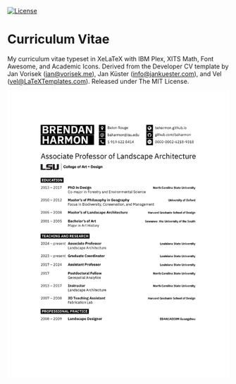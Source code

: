 [![License](https://img.shields.io/badge/license-MIT-blue.svg)](https://opensource.org/license/mit)

# Curriculum Vitae

My curriculum vitae
typeset in XeLaTeX with
IBM Plex,
XITS Math,
Font Awesome, and
Academic Icons.
Derived from the
Developer CV template by
Jan Vorisek (jan@vorisek.me),
Jan Küster (info@jankuester.com), and
Vel (vel@LaTeXTemplates.com).
Released under The MIT License.

![Brendan Harmon's CV](baharmon-cv.png)
